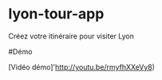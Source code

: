 # lyon-tour-app
Créez votre itinéraire pour visiter Lyon

#Démo

[Vidéo démo]'http://youtu.be/rmyfhXXeVy8)
